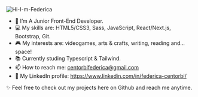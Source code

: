 <img src="https://i.ibb.co/kmPk5mb/Hi-I-m-Federica.png" alt="Hi-I-m-Federica" border="0" style="margin: 0 auto">


- 🌱 I’m A Junior Front-End Developer.
- 💻 My skills are: HTML5/CSS3, Sass, JavaScript, React/Next.js, Bootstrap, Git.
- 🎮 My interests are: videogames, arts & crafts, writing, reading and... space! 
- 📚 Currently studing Typescript & Tailwind.
- 📫 How to reach me: centorbifederica@gmail.com 
- 🔗 My LinkedIn profile: https://www.linkedin.com/in/federica-centorbi/

✨ Feel free to check out my projects here on Github and reach me anytime.



